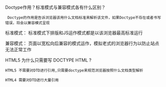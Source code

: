 Doctype作用？标准模式与兼容模式各有什么区别？

     Doctype的作用是告诉浏览器该用什么文档标准来解析该文件，如果Doctype不存在或者书写错误，将会以兼容模式呈现

标准模式： 标准模式下排版和JS运作模式都是以该浏览器最高标准运行

兼容模式： 页面以宽松向后兼容的模式运作，模拟老式的浏览器行为以防止站点无法正常工作


HTML5 为什么只需要写 DOCTYPE HTML ?

    HTML5 不需要对DTD进行引用,只需要doctype来规范浏览器按照什么文档类型解析
 
    HTML4 需要对DTD进行大量引用
